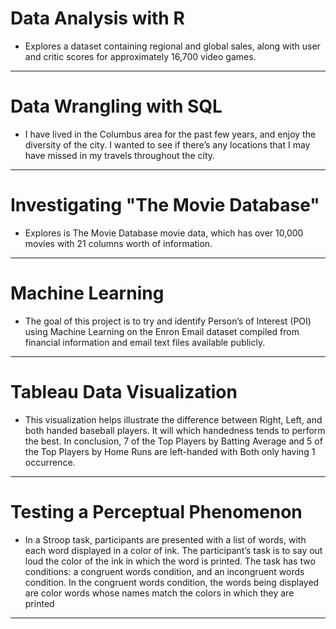 # Data Analysis with R
- Explores a dataset containing regional and global sales, along with user and critic scores for approximately 16,700 video games.
___
# Data Wrangling with SQL
- I have lived in the Columbus area for the past few years, and enjoy the diversity of the city. I wanted to see if there’s any locations that I may have missed in my travels throughout the city. 
___
# Investigating "The Movie Database"
- Explores is The Movie Database movie data, which has over 10,000 movies with 21 columns worth of information.
___
# Machine Learning
- The goal of this project is to try and identify Person’s of Interest (POI) using Machine Learning on the Enron Email dataset compiled from financial information and email text files available publicly.
___
# Tableau Data Visualization
- This visualization helps illustrate the difference between Right, Left, and both handed baseball players. It will which handedness tends to perform the best. In conclusion, 7 of the Top Players by Batting Average and 5 of the Top Players by Home Runs are left-handed with Both only having 1 occurrence. 
___
# Testing a Perceptual Phenomenon
- In a Stroop task, participants are presented with a list of words, with each word displayed in a color of ink. The participant’s task is to say out loud the color of the ink in which the word is printed. The task has two conditions: a congruent words condition, and an incongruent words condition. In the congruent words condition, the words being displayed are color words whose names match the colors in which they are printed
___
